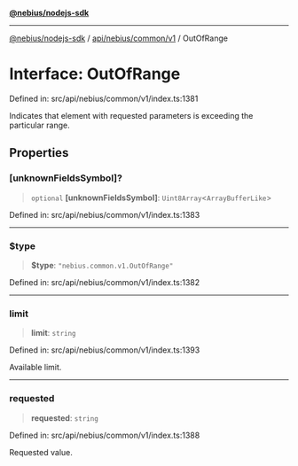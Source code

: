 [**@nebius/nodejs-sdk**](../../../../../README.md)

***

[@nebius/nodejs-sdk](../../../../../README.md) / [api/nebius/common/v1](../README.md) / OutOfRange

# Interface: OutOfRange

Defined in: src/api/nebius/common/v1/index.ts:1381

Indicates that element with requested parameters is exceeding the particular range.

## Properties

### \[unknownFieldsSymbol\]?

> `optional` **\[unknownFieldsSymbol\]**: `Uint8Array`\<`ArrayBufferLike`\>

Defined in: src/api/nebius/common/v1/index.ts:1383

***

### $type

> **$type**: `"nebius.common.v1.OutOfRange"`

Defined in: src/api/nebius/common/v1/index.ts:1382

***

### limit

> **limit**: `string`

Defined in: src/api/nebius/common/v1/index.ts:1393

Available limit.

***

### requested

> **requested**: `string`

Defined in: src/api/nebius/common/v1/index.ts:1388

Requested value.
